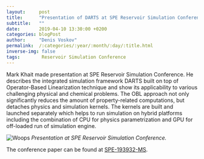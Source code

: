```yaml
---
layout:     post
title:      "Presentation of DARTS at SPE Reservoir Simulation Conference"
subtitle:   ""
date:       2019-04-10 13:30:00 +0200
categories: blogPost
author:     "Denis Voskov"
permalink:  /:categories/:year/:month/:day/:title.html
inverse-img: false
tags:        Reservoir Simulation Conference
---
```

<p>
Mark Khait made presentation at SPE Reservoir Simulation Conference. He describes the integrated simulation framework DARTS built on top of Operator-Based Linearization technique and show its applicability to various challenging physical and chemical problems. The OBL approach not only significantly reduces the amount of property-related computations, but detaches physics and simulation kernels. The kernels are built and launched separately which helps to run simulation on hybrid platforms including the combination of CPU for physics parametrization and GPU for off-loaded run of simulation engine. 
</p>

<p>
    <img src="{{site.baseurl}}/assets/img/Mark_at SPE_RSC.jpg" alt="Woops">
    <em>Presentation at SPE Reservoir Simulation Conference.</em>
</p>

<p>The conference paper can be found at <a href = "https://doi.org/10.2118/193932-MS" target="_blank"> SPE-193932-MS</a>.
</p>
